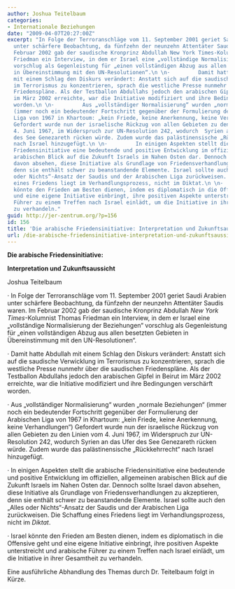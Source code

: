 ```yaml
---
author: Joshua Teitelbaum
categories:
- Internationale Beziehungen
date: "2009-04-07T20:27:00Z"
excerpt: "In Folge der Terroranschläge vom 11. September 2001 geriet Saudi Arabien
  unter schärfere Beobachtung, da fünfzehn der neunzehn Attentäter Saudis waren. Im
  Februar 2002 gab der saudische Kronprinz Abdullah New York Times-Kolumnist Thomas
  Friedman ein Interview, in dem er Israel eine „vollständige Normalisierung der Beziehungen“
  vorschlug als Gegenleistung für „einen vollständigen Abzug aus allen besetzten Gebieten
  in Übereinstimmung mit den UN-Resolutionen“.\n \n·         Damit hatte Abdullah
  mit einem Schlag den Diskurs verändert: Anstatt sich auf die saudische Verwicklung
  im Terrorismus zu konzentrieren, sprach die westliche Presse nunmehr über die saudischen
  Friedenspläne. Als der Testballon Abdullahs jedoch den arabischen Gipfel in Beirut
  im März 2002 erreichte, war die Initiative modifiziert und ihre Bedingungen verschärft
  worden.\n \n·         Aus „vollständiger Normalisierung“ wurden „normale Beziehungen“
  (immer noch ein bedeutender Fortschritt gegenüber der Formulierung der Arabischen
  Liga von 1967 in Khartoum: „kein Friede, keine Anerkennung, keine Verhandlungen“)
  Gefordert wurde nun der israelische Rückzug von allen Gebieten zu den Linien vom
  4. Juni 1967, im Widerspruch zur UN-Resolution 242, wodurch  Syrien an das Ufer
  des See Genezareth rücken würde. Zudem wurde das palästinensische „Rückkehrrecht“
  nach Israel hinzugefügt.\n \n·         In einigen Aspekten stellt die arabische
  Friedensinitiative eine bedeutende und positive Entwicklung im offiziellen, allgemeinen
  arabischen Blick auf die Zukunft Israels im Nahen Osten dar. Dennoch sollte Israel
  davon absehen, diese Initiative als Grundlage von Friedensverhandlungen zu akzeptieren,
  denn sie enthält schwer zu beanstandende Elemente. Israel sollte auch den „Alles
  oder Nichts“-Ansatz der Saudis und der Arabischen Liga zurückweisen. Die Schaffung
  eines Friedens liegt im Verhandlungsprozess, nicht im Diktat.\n \n·         Israel
  könnte den Frieden am Besten dienen, indem es diplomatisch in die Offensive geht
  und eine eigene Initiative einbringt, ihre positiven Aspekte unterstreicht und arabische
  Führer zu einem Treffen nach Israel einlädt, um die Initiative in ihrer Gesamtheit
  zu verhandeln."
guid: http://jer-zentrum.org/?p=156
id: 156
title: 'Die arabische Friedensinitiative: Interpretation und Zukunftsaussicht'
url: /die-arabische-friedensinitiative-interpretation-und-zukunftsaussicht/
---
```



**Die arabische Friedensinitiative:**

**Interpretation und Zukunftsaussicht**



Joshua Teitelbaum

 

· In Folge der Terroranschläge vom 11. September 2001 geriet Saudi Arabien unter schärfere Beobachtung, da fünfzehn der neunzehn Attentäter Saudis waren. Im Februar 2002 gab der saudische Kronprinz Abdullah *New York Times*-Kolumnist Thomas Friedman ein Interview, in dem er Israel eine „vollständige Normalisierung der Beziehungen“ vorschlug als Gegenleistung für „einen vollständigen Abzug aus allen besetzten Gebieten in Übereinstimmung mit den UN-Resolutionen“.

 

· Damit hatte Abdullah mit einem Schlag den Diskurs verändert: Anstatt sich auf die saudische Verwicklung im Terrorismus zu konzentrieren, sprach die westliche Presse nunmehr über die saudischen Friedenspläne. Als der Testballon Abdullahs jedoch den arabischen Gipfel in Beirut im März 2002 erreichte, war die Initiative modifiziert und ihre Bedingungen verschärft worden.

 

· Aus „vollständiger Normalisierung“ wurden „normale Beziehungen“ (immer noch ein bedeutender Fortschritt gegenüber der Formulierung der Arabischen Liga von 1967 in Khartoum: „kein Friede, keine Anerkennung, keine Verhandlungen“) Gefordert wurde nun der israelische Rückzug von allen Gebieten zu den Linien vom 4. Juni 1967, im Widerspruch zur UN-Resolution 242, wodurch Syrien an das Ufer des See Genezareth rücken würde. Zudem wurde das palästinensische „Rückkehrrecht“ nach Israel hinzugefügt.

 

· In einigen Aspekten stellt die arabische Friedensinitiative eine bedeutende und positive Entwicklung im offiziellen, allgemeinen arabischen Blick auf die Zukunft Israels im Nahen Osten dar. Dennoch sollte Israel davon absehen, diese Initiative als Grundlage von Friedensverhandlungen zu akzeptieren, denn sie enthält schwer zu beanstandende Elemente. Israel sollte auch den „Alles oder Nichts“-Ansatz der Saudis und der Arabischen Liga zurückweisen. Die Schaffung eines Friedens liegt im Verhandlungsprozess, nicht im *Diktat*.

 

· Israel könnte den Frieden am Besten dienen, indem es diplomatisch in die Offensive geht und eine eigene Initiative einbringt, ihre positiven Aspekte unterstreicht und arabische Führer zu einem Treffen nach Israel einlädt, um die Initiative in ihrer Gesamtheit zu verhandeln.

 

 

Eine ausführliche Abhandlung des Themas durch Dr. Teitelbaum folgt in Kürze.
